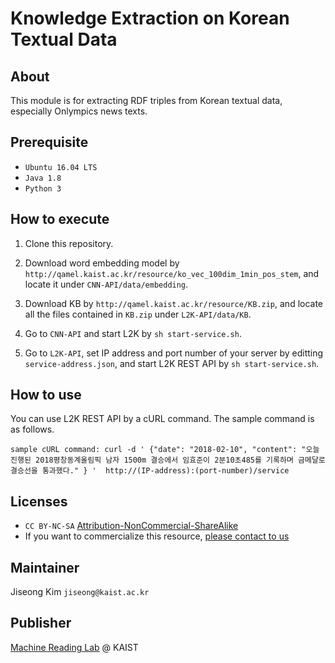 # Knowledge Extraction on Korean Textual Data

## About

This module is for extracting RDF triples from Korean textual data, especially Onlympics news texts.

## Prerequisite

* `Ubuntu 16.04 LTS`
* `Java 1.8`
* `Python 3`

## How to execute

1. Clone this repository.

2. Download word embedding model by `http://qamel.kaist.ac.kr/resource/ko_vec_100dim_1min_pos_stem`, and locate it under `CNN-API/data/embedding`.

3. Download KB by `http://qamel.kaist.ac.kr/resource/KB.zip`, and locate all the files contained in `KB.zip` under `L2K-API/data/KB`.

4. Go to `CNN-API` and start L2K by `sh start-service.sh`.

5. Go to `L2K-API`, set IP address and port number of your server by editting `service-address.json`, and start L2K REST API by `sh start-service.sh`.

## How to use

You can use L2K REST API by a cURL command. The sample command is as follows.

`sample cURL command: curl -d ' {"date": "2018-02-10", "content": "오늘 진행된 2018평창동계올림픽 남자 1500m 결승에서 임효준이 2분10초485를 기록하며 금메달로 결승선을 통과했다." } '  http://(IP-address):(port-number)/service`

## Licenses
* `CC BY-NC-SA` [Attribution-NonCommercial-ShareAlike](https://creativecommons.org/licenses/by-nc-sa/2.0/)
* If you want to commercialize this resource, [please contact to us](http://mrlab.kaist.ac.kr/contact)

## Maintainer
Jiseong Kim `jiseong@kaist.ac.kr`

## Publisher
[Machine Reading Lab](http://mrlab.kaist.ac.kr/) @ KAIST